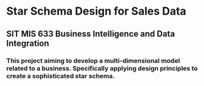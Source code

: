 # Star Schema Design for Sales Data
## SIT MIS 633 Business Intelligence and Data Integration
### This project aiming to develop a multi-dimensional model related to a business. Specifically applying design principles to create a sophisticated star schema.
